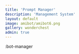 ```yaml
---
title: 'Prompt Manager'
description: 'Management System'
layout: default
image: amibot/amibot6.png
gallery: wonderchest
admin: true
---
```


:bot-manager
